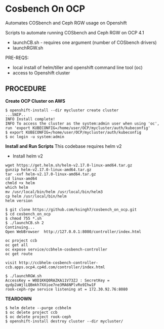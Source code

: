 # Cosbench On OCP
Automates COSbench and Ceph RGW usage on Openshift

Scripts to automate running COSbench and Ceph RGW on OCP 4.1
  * launchCB.sh       - requires one argument (number of COSbench drivers)
  * launchRGW.sh

PRE-REQS:
  * local install of helm/tiller and openshift command line tool (oc)
  * access to Openshift cluster

## PROCEDURE

**Create OCP Cluster on AWS**
```
$ openshift-install --dir mycluster create cluster
...SNIP..
INFO Install complete!                            
INFO To access the cluster as the system:admin user when using 'oc', run 'export KUBECONFIG=/home/user/OCP/mycluster/auth/kubeconfig'
$ export KUBECONFIG=/home/user/OCP/mycluster/auth/kubeconfig
$ oc login -u system:admin
```
**Install and Run Scripts**
This codebase requires helm v2
- Install helm v2

```
wget https://get.helm.sh/helm-v2.17.0-linux-amd64.tar.gz
gunzip helm-v2.17.0-linux-amd64.tar.gz
tar -xvf helm-v2.17.0-linux-amd64.tar.gz
cd linux-amd64
chmld +x helm
which helm
mv /usr/local/bin/helm /usr/local/bin/helm3
cp helm /usr/local/bin/helm
helm version
```

```
$ git clone https://github.com/ksingh7/cosbench_on_ocp.git
$ cd cosbench_on_ocp
$ chmod 755 *.sh
$ ./launchCB.sh 2
Continuing...
Open WebBrowser  http://127.0.0.1:8080/controller/index.html

oc project ccb
oc get all
oc expose service/ccbhelm-cosbench-controller
oc get route

visit http://ccbhelm-cosbench-controller-ccb.apps.ocp4.cp4d.com/controller/index.html

$ ./launchRGW.sh
AccessKey = W0D1KKQ0RAZKA11V73ZJ : SecretKey = qydp2aWjlLQBmkh7XXioe7ne3MA6NPlvRo9Ihw1F
rook-ceph-rgw service listening at = 172.30.92.76:8080
```
**TEARDOWN**
```
$ helm delete --purge ccbhelm
$ oc delete project ccb
$ oc delete project rook-ceph
$ openshift-install destroy cluster --dir mycluster/
```
  
